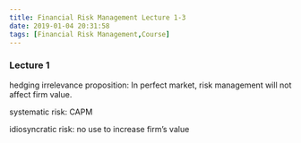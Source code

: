 ```yaml
---
title: Financial Risk Management Lecture 1-3
date: 2019-01-04 20:31:58
tags: [Financial Risk Management,Course]
---
```


### Lecture 1

hedging irrelevance proposition: In perfect market, risk management will not affect firm value.

systematic risk: CAPM

idiosyncratic risk: no use to increase firm’s value

